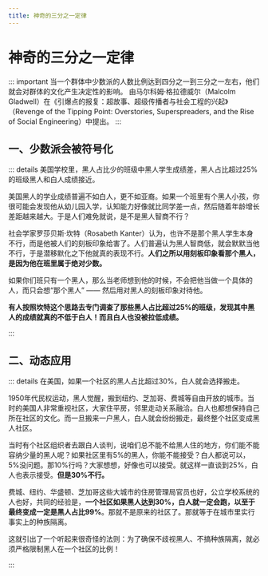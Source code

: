 ```yaml
---
title: 神奇的三分之一定律
---
```


# 神奇的三分之一定律 <Badge type="danger" text="种族歧视" /> <Badge type="danger" text="性别歧视" />

::: important 当一个群体中少数派的人数比例达到四分之一到三分之一左右，他们就会对群体的文化产生决定性的影响。
由马尔科姆·格拉德威尔（Malcolm Gladwell）在《引爆点的报复：超故事、超级传播者与社会工程的兴起》（Revenge of the Tipping Point: Overstories, Superspreaders, and the Rise of Social Engineering）中提出。
:::

## 一、少数派会被符号化

::: details 美国学校里，黑人占比少的班级中黑人学生成绩差，黑人占比超过25%的班级黑人和白人成绩接近。

美国黑人的学业成绩普遍不如白人，更不如亚裔。如果一个班里有个黑人小孩，你很可能会发现他从幼儿园入学，认知能力好像就比同学差一点，然后随着年龄增长差距越来越大。于是人们难免就说，是不是黑人智商不行？

社会学家罗莎贝斯·坎特（Rosabeth Kanter）认为，也许不是那个黑人学生本身不行，而是他被人们的刻板印象给害了。人们普遍认为黑人智商低，就会默默当他不行，于是潜移默化之下他就真的表现不行。**人们之所以用刻板印象看那个黑人，是因为他在班里属于绝对少数。**

如果你们班只有一个黑人，那么当老师想到他的时候，不会把他当做一个具体的人，而只会想“那个黑人” —— 然后用对黑人的刻板印象对待他。

**有人按照坎特这个思路去专门调查了那些黑人占比超过25%的班级，发现其中黑人的成绩就真的不低于白人！而且白人也没被拉低成绩。**

:::

## 二、动态应用

::: details 在美国，如果一个社区的黑人占比超过30%，白人就会选择搬走。

1950年代民权运动，黑人觉醒，搬到纽约、芝加哥、费城等自由开放的城市。当时的美国人非常重视社区，大家住平房，邻里走动关系融洽。白人也都想保持自己所在社区的文化。而一旦搬来一户黑人，白人就会纷纷搬走，最终整个社区变成黑人社区。

当时有个社区组织者去跟白人谈判，说咱们总不能不给黑人住的地方，你们能不能容纳少量的黑人呢？如果社区里有5%的黑人，你能不能接受？白人都说可以，5%没问题。那10%行吗？大家想想，好像也可以接受。就这样一直谈到25%，白人也表示接受。**但是30%不行。**

费城、纽约、华盛顿、芝加哥这些大城市的住房管理局官员也好，公立学校系统的人也好，共同的经验是，**一个社区如果黑人达到30%，白人就一定会跑，以至于最终变成一定是黑人占比99%**。那就不是原来的社区了。那就等于在城市里实行事实上的种族隔离。

这就引出了一个听起来很奇怪的法则：为了确保不歧视黑人、不搞种族隔离，就必须严格限制黑人在一个社区的比例！

:::

